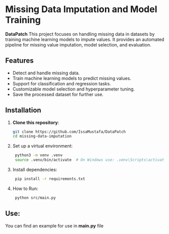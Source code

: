 # Missing Data Imputation and Model Training
**DataPatch**
This project focuses on handling missing data in datasets by training machine learning models to impute values. It provides an automated pipeline for missing value imputation, model selection, and evaluation.

## Features
- Detect and handle missing data.
- Train machine learning models to predict missing values.
- Support for classification and regression tasks.
- Customizable model selection and hyperparameter tuning.
- Save the processed dataset for further use.

## Installation

1. **Clone this repository**:
   ```bash
   git clone https://github.com/IssaMustafa/DataPatch
   cd missing-data-imputation


2. Set up a virtual environment:
   ```bash
    python3 -m venv .venv
    source .venv/bin/activate  # On Windows use: .venv\Scripts\activate


3. Install dependencies:
   ```bash
    pip install -r requirements.txt

4. How to Run:
   ```bash
    python src/main.py


## Use:
You can find an example for use in **main.py** file
   
